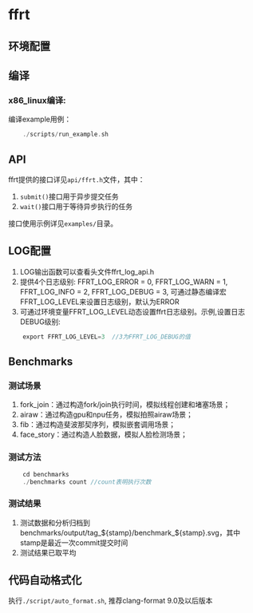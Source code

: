 # ffrt 

## 环境配置

## 编译

### x86_linux编译:
编译example用例：
```c
    ./scripts/run_example.sh
```

## API
ffrt提供的接口详见`api/ffrt.h`文件，其中：
1. `submit()`接口用于异步提交任务
2. `wait()`接口用于等待异步执行的任务

接口使用示例详见`examples/`目录。

## LOG配置
1. LOG输出函数可以查看头文件ffrt_log_api.h
2. 提供4个日志级别: FFRT_LOG_ERROR = 0, FFRT_LOG_WARN = 1, FFRT_LOG_INFO = 2, FFRT_LOG_DEBUG = 3, 可通过静态编译宏FFRT_LOG_LEVEL来设置日志级别，默认为ERROR
3. 可通过环境变量FFRT_LOG_LEVEL动态设置ffrt日志级别。示例,设置日志DEBUG级别:
```c
    export FFRT_LOG_LEVEL=3  //3为FFRT_LOG_DEBUG的值
```

## Benchmarks
### 测试场景
1. fork_join：通过构造fork/join执行时间，模拟线程创建和堵塞场景；
2. airaw：通过构造gpu和npu任务，模拟拍照airaw场景；
3. fib：通过构造斐波那契序列，模拟嵌套调用场景；
4. face_story：通过构造人脸数据，模拟人脸检测场景；
### 测试方法
```c
    cd benchmarks
    ./benchmarks count //count表明执行次数
```
### 测试结果
1. 测试数据和分析归档到benchmarks/output/tag_${stamp}/benchmark_${stamp}.svg，其中stamp是最近一次commit提交时间
2. 测试结果已取平均

## 代码自动格式化
执行`./script/auto_format.sh`, 推荐clang-format 9.0及以后版本